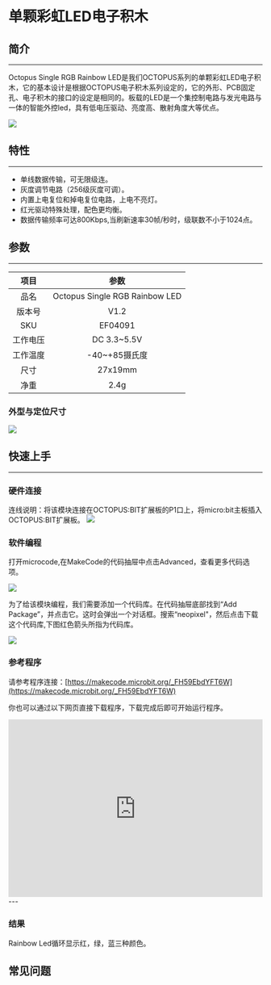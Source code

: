 # 单颗彩虹LED电子积木

## 简介
---
Octopus Single RGB Rainbow LED是我们OCTOPUS系列的单颗彩虹LED电子积木，它的基本设计是根据OCTOPUS电子积木系列设定的，它的外形、PCB固定孔、电子积木的接口的设定是相同的。板载的LED是一个集控制电路与发光电路与一体的智能外控led，具有低电压驱动、亮度高、散射角度大等优点。 

![](./images/04091.jpg)

## 特性 
---

- 单线数据传输，可无限级连。
- 灰度调节电路（256级灰度可调）。
- 内置上电复位和掉电复位电路，上电不亮灯。
- 红光驱动特殊处理，配色更均衡。
- 数据传输频率可达800Kbps,当刷新速率30帧/秒时，级联数不小于1024点。

## 参数
---

项目 | 参数 
:-: | :-: 
品名|Octopus Single RGB Rainbow LED
版本号|V1.2
SKU|EF04091
工作电压|DC 3.3~5.5V
工作温度|-40~+85摄氏度
尺寸|27x19mm
净重|2.4g

### 外型与定位尺寸  

![](./images/w5nulIo.png)

## 快速上手  
---  

### 硬件连接  
连线说明：将该模块连接在OCTOPUS:BIT扩展板的P1口上，将micro:bit主板插入OCTOPUS:BIT扩展板。
![](./images/AGdJhsV.png)

### 软件编程  
打开microcode,在MakeCode的代码抽屉中点击Advanced，查看更多代码选项。

![](./images/LjMR5IU.png)

为了给该模块编程，我们需要添加一个代码库。在代码抽屉底部找到“Add Package”，并点击它。这时会弹出一个对话框。搜索“neopixel"，然后点击下载这个代码库,下图红色箭头所指为代码库。

![](./images/meteyoR.png)


### 参考程序

请参考程序连接：[https://makecode.microbit.org/_FH59EbdYFT6W](https://makecode.microbit.org/_FH59EbdYFT6W)

你也可以通过以下网页直接下载程序，下载完成后即可开始运行程序。

<div style="position:relative;height:0;padding-bottom:70%;overflow:hidden;"><iframe style="position:absolute;top:0;left:0;width:100%;height:100%;" src="https://makecode.microbit.org/#pub:_FH59EbdYFT6W" frameborder="0" sandbox="allow-popups allow-forms allow-scripts allow-same-origin"></iframe></div>  
---

### 结果  

Rainbow Led循环显示红，绿，蓝三种颜色。

## 常见问题
